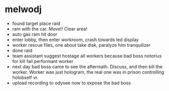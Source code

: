 # melwodj

- found target place raid
- ram with the car. Move!! Clear area!
- auto gas ram hit door
- enter lobby, then enter workroom, crash towards led display
- worker rescue files, one about take disk, paralyze him tranquilizer
- done raid
- team assistant suggest hostage all workers because bad boss notorius for kill fail performant worker
- next day bad boss came to see the aftermath. Discuss, and then kill the worker. Worker was just hologram, the real one was in prison controlling holobself vr.
- upload recording to odysee now to expose the bad boss